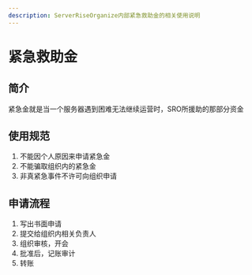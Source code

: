 ```yaml
---
description: ServerRiseOrganize内部紧急救助金的相关使用说明
---
```


# 紧急救助金

## 简介

紧急金就是当一个服务器遇到困难无法继续运营时，SRO所援助的那部分资金

## 使用规范

1. 不能因个人原因来申请紧急金
2. 不能骗取组织内的紧急金
3. 非真紧急事件不许可向组织申请

## 申请流程

1. 写出书面申请
2. 提交给组织内相关负责人
3. 组织审核，开会
4. 批准后，记账审计
5. 转账



